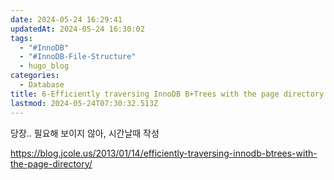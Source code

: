 ```yaml
---
date: 2024-05-24 16:29:41
updatedAt: 2024-05-24 16:30:02
tags:
  - "#InnoDB"
  - "#InnoDB-File-Structure"
  - hugo_blog
categories:
  - Database
title: 6-Efficiently traversing InnoDB B+Trees with the page directory
lastmod: 2024-05-24T07:30:32.513Z
---
```

당장.. 필요해 보이지 않아, 시간날때 작성

https://blog.jcole.us/2013/01/14/efficiently-traversing-innodb-btrees-with-the-page-directory/
